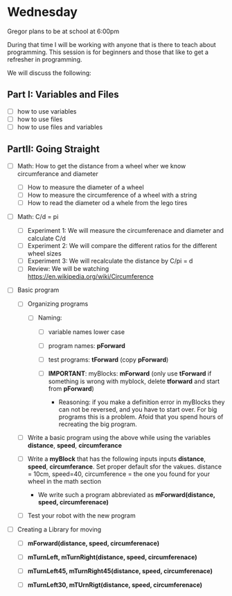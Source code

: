 Wednesday
=========

Gregor plans to be at school at 6:00pm

During that time I will be working with anyone that is there to teach about programming. 
This session is for beginners and those that like to get a refresher in programming.
  
We will discuss the following:
  
Part I: Variables and Files
---------------------------

* [ ] how to use variables
* [ ] how to use files
* [ ] how to use files and variables
  
PartII: Going Straight
----------------------

* [ ] Math: How to get the distance from a wheel wher we know circumferance and diameter

  * [ ] How to measure the diameter of a wheel 
  * [ ] How to measure the circumference of a wheel with a string
  * [ ] How to read the diameter od a whele from the lego tires
  
* [ ] Math: C/d = pi
  
  * [ ] Experiment 1: We will measure the circumferenace and diameter and calculate C/d
  * [ ] Experiment 2: We will compare the different ratios for the different wheel sizes
  * [ ] Experiment 3: We will recalculate the distance by C/pi = d
  * [ ] Review: We will be watching https://en.wikipedia.org/wiki/Circumference
  
* [ ] Basic program
 
  *  [ ] Organizing programs
  
    * [ ] Naming: 
    
      * [ ] variable names lower case  
      * [ ] program names: __pForward__
      * [ ] test programs: __tForward__ (copy __pForward__)
      * [ ] __IMPORTANT__: myBlocks: __mForward__ (only use __tForward__ if something is wrong with myblock, delete __tforward__ and start from __pForward__)
      
        * Reasoning: if you make a definition error in myBlocks they can not be reversed, and you have to start over. For big programs this is a problem. Afoid that you spend hours of recreating the big program.

  * [ ] Write a basic program using the above while using the variables __distance__, __speed__, __circumferance__
  * [ ] Write a __myBlock__ that has the following inputs inputs __distance__, __speed__, __circumferance__. Set proper default sfor the vakues. distance = 10cm, speed=40, circumference = the one you found for your wheel in the math section
  
    * We write such a program abbreviated as __mForward(distance, speed, circumferenace)__
 
  * [ ] Test your robot with the new program
  
* [ ] Creating a Library for moving

  * [ ] __mForward(distance, speed, circumferenace)__
  * [ ] __mTurnLeft, mTurnRight(distance, speed, circumferenace)__
  * [ ] __mTurnLeft45, mTurnRight45(distance, speed, circumferenace)__
  * [ ] __mTurnLeft30, mTUrnRigt(distance, speed, circumferenace)__


  
  
        
        
        
        
  
